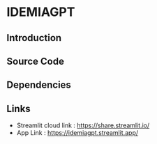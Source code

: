 #  IDEMIAGPT

## Introduction

## Source Code

## Dependencies 

## Links
- Streamlit cloud link : https://share.streamlit.io/
- App Link : https://idemiagpt.streamlit.app/
